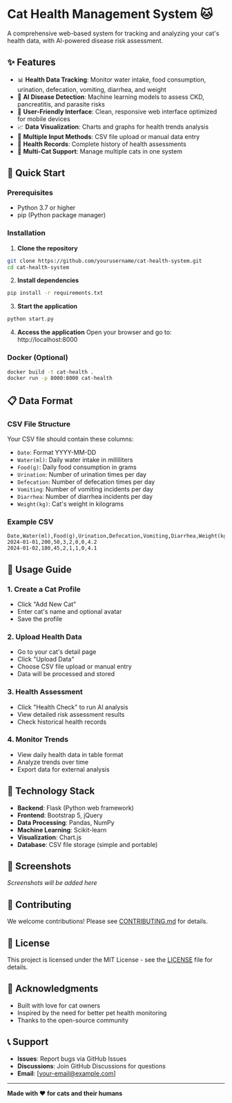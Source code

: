 # Cat Health Management System 🐱

A comprehensive web-based system for tracking and analyzing your cat's health data, with AI-powered disease risk assessment.

## ✨ Features

- 📊 **Health Data Tracking**: Monitor water intake, food consumption, urination, defecation, vomiting, diarrhea, and weight
- 🤖 **AI Disease Detection**: Machine learning models to assess CKD, pancreatitis, and parasite risks
- 📱 **User-Friendly Interface**: Clean, responsive web interface optimized for mobile devices
- 📈 **Data Visualization**: Charts and graphs for health trends analysis
- 🔄 **Multiple Input Methods**: CSV file upload or manual data entry
- 🏥 **Health Records**: Complete history of health assessments
- 👤 **Multi-Cat Support**: Manage multiple cats in one system

## 🚀 Quick Start

### Prerequisites
- Python 3.7 or higher
- pip (Python package manager)

### Installation

1. **Clone the repository**
```bash
git clone https://github.com/yourusername/cat-health-system.git
cd cat-health-system
```

2. **Install dependencies**
```bash
pip install -r requirements.txt
```

3. **Start the application**
```bash
python start.py
```

4. **Access the application**
Open your browser and go to: http://localhost:8000

### Docker (Optional)
```bash
docker build -t cat-health .
docker run -p 8000:8000 cat-health
```

## 📋 Data Format

### CSV File Structure
Your CSV file should contain these columns:
- `Date`: Format YYYY-MM-DD
- `Water(ml)`: Daily water intake in milliliters
- `Food(g)`: Daily food consumption in grams
- `Urination`: Number of urination times per day
- `Defecation`: Number of defecation times per day
- `Vomiting`: Number of vomiting incidents per day
- `Diarrhea`: Number of diarrhea incidents per day
- `Weight(kg)`: Cat's weight in kilograms

### Example CSV
```csv
Date,Water(ml),Food(g),Urination,Defecation,Vomiting,Diarrhea,Weight(kg)
2024-01-01,200,50,3,2,0,0,4.2
2024-01-02,180,45,2,1,1,0,4.1
```

## 🎯 Usage Guide

### 1. Create a Cat Profile
- Click "Add New Cat"
- Enter cat's name and optional avatar
- Save the profile

### 2. Upload Health Data
- Go to your cat's detail page
- Click "Upload Data"
- Choose CSV file upload or manual entry
- Data will be processed and stored

### 3. Health Assessment
- Click "Health Check" to run AI analysis
- View detailed risk assessment results
- Check historical health records

### 4. Monitor Trends
- View daily health data in table format
- Analyze trends over time
- Export data for external analysis

## 🔧 Technology Stack

- **Backend**: Flask (Python web framework)
- **Frontend**: Bootstrap 5, jQuery
- **Data Processing**: Pandas, NumPy
- **Machine Learning**: Scikit-learn
- **Visualization**: Chart.js
- **Database**: CSV file storage (simple and portable)

## 🎨 Screenshots

*Screenshots will be added here*

## 🤝 Contributing

We welcome contributions! Please see [CONTRIBUTING.md](CONTRIBUTING.md) for details.

## 📄 License

This project is licensed under the MIT License - see the [LICENSE](LICENSE) file for details.

## 🙏 Acknowledgments

- Built with love for cat owners
- Inspired by the need for better pet health monitoring
- Thanks to the open-source community

## 📞 Support

- **Issues**: Report bugs via GitHub Issues
- **Discussions**: Join GitHub Discussions for questions
- **Email**: [your-email@example.com]

---

**Made with ❤️ for cats and their humans**
